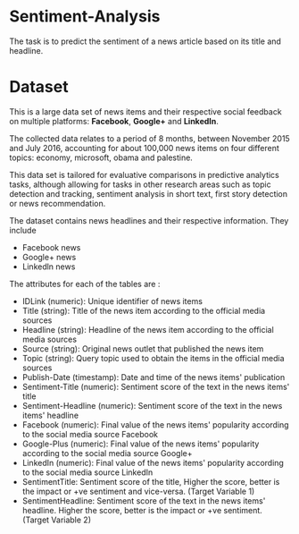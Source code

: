 # Sentiment-Analysis
The task is to predict the sentiment of a news article based on its title and headline.

# Dataset

This is a large data set of news items and their respective social feedback on multiple platforms: **Facebook**, **Google+** and **LinkedIn**.

The collected data relates to a period of 8 months, between November 2015 and July 2016, accounting for about 100,000 news items on four different topics: economy, microsoft, obama and palestine.

This data set is tailored for evaluative comparisons in predictive analytics tasks, although allowing for tasks in other research areas such as topic detection and tracking, sentiment analysis in short text, first story detection or news recommendation.

The dataset contains news headlines and their respective information. They include

* Facebook news
* Google+ news
* Linkedln news

The attributes for each of the tables are :

* IDLink (numeric): Unique identifier of news items
* Title (string): Title of the news item according to the official media sources
* Headline (string): Headline of the news item according to the official media sources
* Source (string): Original news outlet that published the news item
* Topic (string): Query topic used to obtain the items in the official media sources
* Publish-Date (timestamp): Date and time of the news items' publication
* Sentiment-Title (numeric): Sentiment score of the text in the news items' title
* Sentiment-Headline (numeric): Sentiment score of the text in the news items' headline
* Facebook (numeric): Final value of the news items' popularity according to the social media source Facebook
* Google-Plus (numeric): Final value of the news items' popularity according to the social media source Google+
* LinkedIn (numeric): Final value of the news items' popularity according to the social media source LinkedIn
* SentimentTitle: Sentiment score of the title, Higher the score, better is the impact or +ve sentiment and vice-versa. (Target Variable 1)
* SentimentHeadline: Sentiment score of the text in the news items' headline. Higher the score, better is the impact or +ve sentiment. (Target Variable 2)
